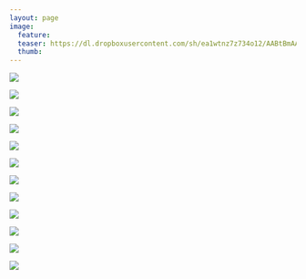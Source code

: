 ```yaml
---
layout: page
image:
  feature:
  teaser: https://dl.dropboxusercontent.com/sh/ea1wtnz7z734o12/AABtBmAA156uprH4ECxfb73na/luontokuvat/kes%C3%A4/8/DS32232-245px.jpg
  thumb:
---
```


[![](https://dl.dropboxusercontent.com/sh/ea1wtnz7z734o12/AAALanMtPbcJwxmfG90bWT5ta/luontokuvat/kes%C3%A4/8/DS32181-800px.jpg)](https://dl.dropboxusercontent.com/sh/ea1wtnz7z734o12/AACkDA6qGAF7FtUFXT33PQmna/luontokuvat/kes%C3%A4/8/DS32181.jpg)

[![](https://dl.dropboxusercontent.com/sh/ea1wtnz7z734o12/AADtqeLgJN6zWOwx6w6VQBfFa/luontokuvat/kes%C3%A4/8/DS32182-800px.jpg)](https://dl.dropboxusercontent.com/sh/ea1wtnz7z734o12/AABsnx6buHAk32TmUPRWVw2ya/luontokuvat/kes%C3%A4/8/DS32182.jpg)

[![](https://dl.dropboxusercontent.com/sh/ea1wtnz7z734o12/AAAn-j-1C36Na60eldnrBd0ba/luontokuvat/kes%C3%A4/8/DS32185-800px.jpg)](https://dl.dropboxusercontent.com/sh/ea1wtnz7z734o12/AAAhGIHDdI9U4PgmFHmujX0pa/luontokuvat/kes%C3%A4/8/DS32185.jpg)

[![](https://dl.dropboxusercontent.com/sh/ea1wtnz7z734o12/AABxZy5HnfB1OKZ-qLzanu9aa/luontokuvat/kes%C3%A4/8/DS32186-800px.jpg)](https://dl.dropboxusercontent.com/sh/ea1wtnz7z734o12/AABElRi0rgU-NM8P6Xmv4rdQa/luontokuvat/kes%C3%A4/8/DS32186.jpg)

[![](https://dl.dropboxusercontent.com/sh/ea1wtnz7z734o12/AADySV82xxI-QWCHoqOJmr-Pa/luontokuvat/kes%C3%A4/8/DS32204-800px.jpg)](https://dl.dropboxusercontent.com/sh/ea1wtnz7z734o12/AABfZO7ucKVHsVSGlWCfW5vca/luontokuvat/kes%C3%A4/8/DS32204.jpg)

[![](https://dl.dropboxusercontent.com/sh/ea1wtnz7z734o12/AAD8BzVKdRHTDCmnsjrrFpE2a/luontokuvat/kes%C3%A4/8/DS32212-800px.jpg)](https://dl.dropboxusercontent.com/sh/ea1wtnz7z734o12/AADViFIhiHOTBTHbMX-dYKJ2a/luontokuvat/kes%C3%A4/8/DS32212.jpg)

[![](https://dl.dropboxusercontent.com/sh/ea1wtnz7z734o12/AADHw9bst8bplUoAmhGoWdgWa/luontokuvat/kes%C3%A4/8/DS32234-800px.jpg)](https://dl.dropboxusercontent.com/sh/ea1wtnz7z734o12/AABVpZ9tRQ7WQnlCbqvsRviFa/luontokuvat/kes%C3%A4/8/DS32234.jpg)

[![](https://dl.dropboxusercontent.com/sh/ea1wtnz7z734o12/AACG2kOeuLEpDa4nn_iJdBEfa/luontokuvat/kes%C3%A4/8/DS32235-800px.jpg)](https://dl.dropboxusercontent.com/sh/ea1wtnz7z734o12/AAA33PEHOvsjJWa3pDHqPO4ma/luontokuvat/kes%C3%A4/8/DS32235.jpg)

[![](https://dl.dropboxusercontent.com/sh/ea1wtnz7z734o12/AADpSfoe1X8U8CgwuQG1F6xba/luontokuvat/kes%C3%A4/8/DS32236-800px.jpg)](https://dl.dropboxusercontent.com/sh/ea1wtnz7z734o12/AABDQyD7LRhrJrIsVwljVXama/luontokuvat/kes%C3%A4/8/DS32236.jpg)

[![](https://dl.dropboxusercontent.com/sh/ea1wtnz7z734o12/AACYcf7AzUs_cj1heoEjE7Apa/luontokuvat/kes%C3%A4/8/DS32237-800px.jpg)](https://dl.dropboxusercontent.com/sh/ea1wtnz7z734o12/AACHY-nwDr57w6m2jku5asn-a/luontokuvat/kes%C3%A4/8/DS32237.jpg)

[![](https://dl.dropboxusercontent.com/sh/ea1wtnz7z734o12/AACMdwUy2SbqKkMGiz6AEc11a/luontokuvat/kes%C3%A4/8/DS32241-800px.jpg)](https://dl.dropboxusercontent.com/sh/ea1wtnz7z734o12/AAD0iBXeCXUCIT9AhBb2WxKxa/luontokuvat/kes%C3%A4/8/DS32241.jpg)

[![](https://dl.dropboxusercontent.com/sh/ea1wtnz7z734o12/AADsHvP3tEBMBEOxtFOnO1h6a/luontokuvat/kes%C3%A4/8/DS32232-800px.jpg)](https://dl.dropboxusercontent.com/sh/ea1wtnz7z734o12/AAA9mkMFXZxqfvKG27R5hCfNa/luontokuvat/kes%C3%A4/8/DS32232.jpg)
